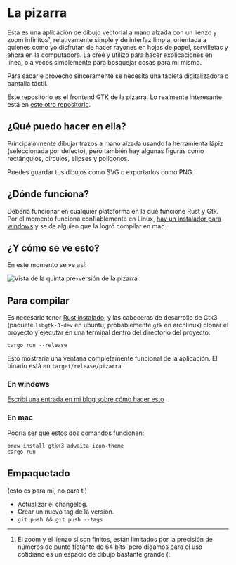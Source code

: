 # La pizarra

Esta es una aplicación de dibujo vectorial a mano alzada con un lienzo y zoom
infinitos¹, relativamente simple y de interfaz limpia, orientada a quienes como
yo disfrutan de hacer rayones en hojas de papel, servilletas y ahora en la
computadora. La creé y utilizo para hacer explicaciones en línea, o a veces
simplemente para bosquejar cosas para mi mismo.

Para sacarle provecho sinceramente se necesita una tableta digitalizadora o
pantalla táctil.

Este repositorio es el frontend GTK de la pizarra. Lo realmente interesante está
en [este otro repositorio](https://gitlab.com/categulario/pizarra).

## ¿Qué puedo hacer en ella?

Principalmmente dibujar trazos a mano alzada usando la herramienta lápiz
(seleccionada por defecto), pero también hay algunas figuras como rectángulos,
círculos, elipses y polígonos.

Puedes guardar tus dibujos como SVG o exportarlos como PNG.

## ¿Dónde funciona?

Debería funcionar en cualquier plataforma en la que funcione Rust y Gtk. Por el
momento funciona confiablemente en Linux, [hay un instalador para
windows](https://pizarra.categulario.tk) y se de alguien que la logró compilar
en mac.

## ¿Y cómo se ve esto?

En este momento se ve así:

![Vista de la quinta pre-versión de la pizarra](https://categulario.tk/pizarra_demo_1.3.1.png)

## Para compilar

Es necesario tener [Rust instalado](https://rustup.rs), y las cabeceras de
desarrollo de Gtk3 (paquete `libgtk-3-dev` en ubuntu, probablemente `gtk` en
archlinux) clonar el proyecto y ejecutar en una terminal dentro del directorio
del proyecto:

`cargo run --release`

Esto mostraría una ventana completamente funcional de la aplicación. El binario
está en `target/release/pizarra`

### En windows

[Escribí una entrada en mi blog sobre cómo hacer esto](https://blog.categulario.tk/como-compilar-la-pizarra-en-windows.html)

### En mac

Podría ser que estos dos comandos funcionen:

    brew install gtk+3 adwaita-icon-theme
    cargo run

## Empaquetado

(esto es para mi, no para ti)

* Actualizar el changelog.
* Crear un nuevo tag de la versión.
* `git push && git push --tags`

___________________

1. El zoom y el lienzo sí son finitos, están limitados por la precisión de
   números de punto flotante de 64 bits, pero digamos para el uso cotidiano es
   un espacio de dibujo bastante grande (:
